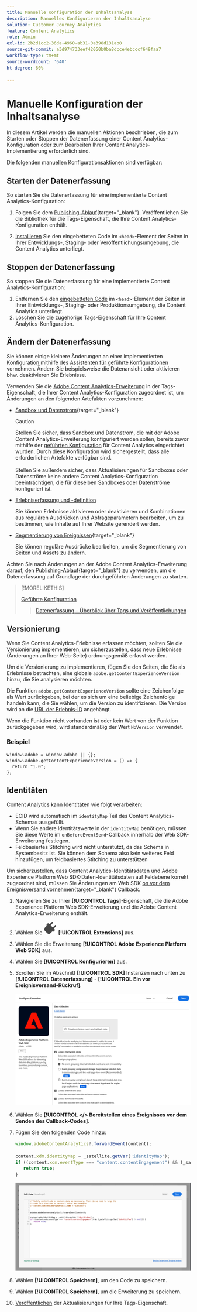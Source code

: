 ```yaml
---
title: Manuelle Konfiguration der Inhaltsanalyse
description: Manuelles Konfigurieren der Inhaltsanalyse
solution: Customer Journey Analytics
feature: Content Analytics
role: Admin
exl-id: 2b2d1cc2-36da-4960-ab31-0a398d131ab8
source-git-commit: a3d974733eef42050b0ba8dcce4ebcccf649faa7
workflow-type: tm+mt
source-wordcount: '640'
ht-degree: 60%

---
```


# Manuelle Konfiguration der Inhaltsanalyse

In diesem Artikel werden die manuellen Aktionen beschrieben, die zum Starten oder Stoppen der Datenerfassung einer Content Analytics-Konfiguration oder zum Bearbeiten Ihrer Content Analytics-Implementierung erforderlich sind.

Die folgenden manuellen Konfigurationsaktionen sind verfügbar:

## Starten der Datenerfassung

So starten Sie die Datenerfassung für eine implementierte Content Analytics-Konfiguration:

1. Folgen Sie dem [Publishing-Ablauf](https://experienceleague.adobe.com/de/docs/experience-platform/tags/publish/overview){target="_blank"}. Veröffentlichen Sie die Bibliothek für die Tags-Eigenschaft, die Ihre Content Analytics-Konfiguration enthält.

1. [Installieren](https://experienceleague.adobe.com/de/docs/experience-platform/tags/publish/environments/environments#installation) Sie den eingebetteten Code im `<head>`-Element der Seiten in Ihrer Entwicklungs-, Staging- oder Veröffentlichungsumgebung, die Content Analytics unterliegt.


## Stoppen der Datenerfassung

So stoppen Sie die Datenerfassung für eine implementierte Content Analytics-Konfiguration:

1. Entfernen Sie den [eingebetteten Code](https://experienceleague.adobe.com/de/docs/experience-platform/tags/publish/environments/environments) im `<head>`-Element der Seiten in Ihrer Entwicklungs-, Staging- oder Produktionsumgebung, die Content Analytics unterliegt.
1. [Löschen](https://experienceleague.adobe.com/de/docs/experience-platform/tags/publish/overview) Sie die zugehörige Tags-Eigenschaft für Ihre Content Analytics-Konfiguration.



## Ändern der Datenerfassung

Sie können einige kleinere Änderungen an einer implementierten Konfiguration mithilfe des [Assistenten für geführte Konfigurationen](guided.md) vornehmen. Ändern Sie beispielsweise die Datenansicht oder aktivieren bhw. deaktivieren Sie Erlebnisse.

Verwenden Sie die [Adobe Content Analytics-Erweiterung](https://experienceleague.adobe.com/de/docs/experience-platform/tags/extensions/client/content-analytics/overview) in der Tags-Eigenschaft, die Ihrer Content Analytics-Konfiguration zugeordnet ist, um Änderungen an den folgenden Artefakten vorzunehmen:

* [Sandbox und Datenstrom](https://experienceleague.adobe.com/de/docs/experience-platform/tags/extensions/client/content-analytics/overview#configure-datastreams){target="_blank"}

  >[!CAUTION]
  >
  >Stellen Sie sicher, dass Sandbox und Datenstrom, die mit der Adobe Content Analytics-Erweiterung konfiguriert werden sollen, bereits zuvor mithilfe der [geführten Konfiguration](guided.md) für Content Analytics eingerichtet wurden. Durch diese Konfiguration wird sichergestellt, dass alle erforderlichen Artefakte verfügbar sind.<br/><br/>Stellen Sie außerdem sicher, dass Aktualisierungen für Sandboxes oder Datenströme keine andere Content Analytics-Konfiguration beeinträchtigen, die für dieselben Sandboxes oder Datenströme konfiguriert ist.
  >

* [Erlebniserfassung und -definition](https://experienceleague.adobe.com/de/docs/experience-platform/tags/extensions/client/content-analytics/overview?lang=en#configure-experience-capture-and-definition)

  Sie können Erlebnisse aktivieren oder deaktivieren und Kombinationen aus regulären Ausdrücken und Abfrageparametern bearbeiten, um zu bestimmen, wie Inhalte auf Ihrer Website gerendert werden.

* [Segmentierung von Ereignissen](https://experienceleague.adobe.com/en/docs/experience-platform/tags/extensions/client/content-analytics/overview#configure-event-segmenting){target="_blank"}

  Sie können reguläre Ausdrücke bearbeiten, um die Segmentierung von Seiten und Assets zu ändern.


Achten Sie nach Änderungen an der Adobe Content Analytics-Erweiterung darauf, den [Publishing-Ablauf](https://experienceleague.adobe.com/de/docs/experience-platform/tags/publish/overview){target="_blank"} zu verwenden, um die Datenerfassung auf Grundlage der durchgeführten Änderungen zu starten.



>[!MORELIKETHIS]
>
>[Geführte Konfiguration](guided.md)
>>[Datenerfassung – Überblick über Tags und Veröffentlichungen](https://experienceleague.adobe.com/de/docs/experience-platform/tags/publish/overview)
>


## Versionierung

Wenn Sie Content Analytics-Erlebnisse erfassen möchten, sollten Sie die Versionierung implementieren, um sicherzustellen, dass neue Erlebnisse (Änderungen an Ihrer Web-Seite) ordnungsgemäß erfasst werden.

Um die Versionierung zu implementieren, fügen Sie den Seiten, die Sie als Erlebnisse betrachten, eine globale `adobe.getContentExperienceVersion` hinzu, die Sie analysieren möchten.

Die Funktion `adobe.getContentExperienceVersion` sollte eine Zeichenfolge als Wert zurückgeben, bei der es sich um eine beliebige Zeichenfolge handeln kann, die Sie wählen, um die Version zu identifizieren. Die Version wird an die [URL der Erlebnis-ID](/help/content-analytics/report/components.md#experience-metadata) angehängt.

Wenn die Funktion nicht vorhanden ist oder kein Wert von der Funktion zurückgegeben wird, wird standardmäßig der Wert `NoVersion` verwendet.

### Beispiel

```
window.adobe = window.adobe || {};
window.adobe.getContentExperienceVersion = () => {
  return "1.0";
};
```

## Identitäten

Content Analytics kann Identitäten wie folgt verarbeiten:

* ECID wird automatisch im `identityMap` Teil des Content Analytics-Schemas ausgefüllt.
* Wenn Sie andere Identitätswerte in der `identityMap` benötigen, müssen Sie diese Werte im `onBeforeEventSend`-Callback innerhalb der Web SDK-Erweiterung festlegen.
* Feldbasiertes Stitching wird nicht unterstützt, da das Schema in Systembesitz ist. Sie können dem Schema also kein weiteres Feld hinzufügen, um feldbasiertes Stitching zu unterstützen


Um sicherzustellen, dass Content Analytics-Identitätsdaten und Adobe Experience Platform Web SDK-Daten-Identitätsdaten auf Feldebene korrekt zugeordnet sind, müssen Sie Änderungen am Web SDK [on vor dem Ereignisversand vornehmen](https://experienceleague.adobe.com/en/docs/experience-platform/web-sdk/commands/configure/onbeforeeventsend){target="_blank"} Callback.

1. Navigieren Sie zu Ihrer **[!UICONTROL Tags]**-Eigenschaft, die die Adobe Experience Platform Web SDK-Erweiterung und die Adobe Content Analytics-Erweiterung enthält.
1. Wählen Sie ![Plug](/help/assets/icons/Plug.svg) **[!UICONTROL Extensions]** aus.
1. Wählen Sie die Erweiterung **[!UICONTROL Adobe Experience Platform Web SDK]** aus.
1. Wählen Sie **[!UICONTROL Konfigurieren]** aus.
1. Scrollen Sie im Abschnitt **[!UICONTROL SDK]** Instanzen nach unten zu **[!UICONTROL Datenerfassung]** - **[!UICONTROL Ein vor Ereignisversand-Rückruf]**.

   ![Ein vor Ereignisversand-Rückruf](/help/content-analytics/assets/onbeforeeventsendcallback.png)

1. Wählen Sie **[!UICONTROL &lt;/> Bereitstellen eines Ereignisses vor dem Senden des Callback-Codes]**.
1. Fügen Sie den folgenden Code hinzu:

   ```javascript
   window.adobeContentAnalytics?.forwardEvent(content);
   
   content.xdm.identityMap = _satellite.getVar('identityMap');
   if ((content.xdm.eventType === "content.contentEngagement") && (_satellite.getVar('identityMap') != null)) {
      return true;
   }
   ```

   ![Ein vor Ereignisversand-Rückruf](/help/content-analytics/assets/onbeforeeventsendcallbackcode.png)

1. Wählen **[!UICONTROL Speichern]**, um den Code zu speichern.
1. Wählen **[!UICONTROL Speichern]**, um die Erweiterung zu speichern.
1. [Veröffentlichen](https://experienceleague.adobe.com/de/docs/experience-platform/tags/publish/overview) der Aktualisierungen für Ihre Tags-Eigenschaft.





